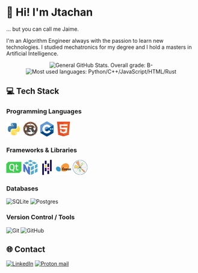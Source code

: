 # 💫 Hi! I'm Jtachan

... but you can call me Jaime.

I'm an Algorithm Engineer always with the passion to learn new technologies.
I studied mechatronics for my degree and I hold a masters in Artificial Intelligence.

<div align="center">
    <img src="https://github-readme-stats.vercel.app/api?username=Jtachan&theme=dark&hide_border=false&include_all_commits=true&count_private=true" alt="General GitHub Stats. Overall grade: B-">
    <img src="https://github-readme-stats.vercel.app/api/top-langs/?username=Jtachan&theme=dark&hide_border=false&include_all_commits=true&count_private=true&layout=compact" alt="Most used languages: Python/C++/JavaScript/HTML/Rust" height="200">
</div>

## 💻 Tech Stack

### Programming Languages
<div>
    <img src="https://raw.githubusercontent.com/devicons/devicon/refs/heads/master/icons/python/python-original.svg" alt="Python" width=40>
    <img src="./icons/rust.png" alt="Rust" width=40>
    <img src="https://raw.githubusercontent.com/devicons/devicon/refs/heads/master/icons/cplusplus/cplusplus-original.svg" alt="C++" width=40>
    <img src="https://raw.githubusercontent.com/devicons/devicon/refs/heads/master/icons/html5/html5-original.svg" alt="HTML5" width=40>
</div>

### Frameworks & Libraries
<div>
    <img src="https://raw.githubusercontent.com/devicons/devicon/refs/heads/master/icons/qt/qt-original.svg" alt="Qt" width=40>
    <img src="https://raw.githubusercontent.com/devicons/devicon/refs/heads/master/icons/numpy/numpy-original.svg" alt="NumPy" width=40>
    <img src="https://raw.githubusercontent.com/devicons/devicon/refs/heads/master/icons/pandas/pandas-original.svg" alt="Pandas" width=40>
    <img src="https://raw.githubusercontent.com/devicons/devicon/refs/heads/master/icons/scikitlearn/scikitlearn-original.svg" alt="Scikit-Learn" width=40>
    <img src="https://raw.githubusercontent.com/devicons/devicon/refs/heads/master/icons/matplotlib/matplotlib-original.svg" alt="matplotlib" width=40>
</div>

### Databases
![SQLite](https://img.shields.io/badge/sqlite-%2307405e.svg?style=for-the-badge&logo=sqlite&logoColor=white)
![Postgres](https://img.shields.io/badge/postgres-%23316192.svg?style=for-the-badge&logo=postgresql&logoColor=white)

### Version Control / Tools
![Git](https://img.shields.io/badge/git-%23F05033.svg?style=for-the-badge&logo=git&logoColor=white)
![GitHub](https://img.shields.io/badge/github-%23121011.svg?style=for-the-badge&logo=github&logoColor=white)

## 🌐 Contact
[![LinkedIn](https://img.shields.io/badge/LinkedIn-%230077B5.svg?logo=linkedin&logoColor=white)](https://linkedin.com/in/jaime-gonzalezg) 
[![Proton mail](https://img.shields.io/badge/Proton%20Mail-6D4AAA.svg?logo=protonmail)](jgonzg@proton.me)